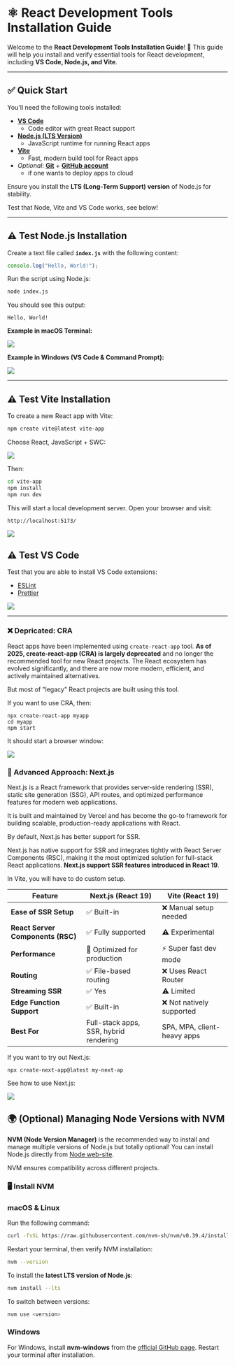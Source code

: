 # ⚛️ React Development Tools Installation Guide

Welcome to the **React Development Tools Installation Guide**! 🚀 This guide will help you install and verify essential tools for React development, including **VS Code, Node.js, and Vite**.

---

## ✅ Quick Start

You'll need the following tools installed:

- [**VS Code**](https://code.visualstudio.com)
  - Code editor with great React support
- [**Node.js (LTS Version)**](https://nodejs.org/en)
  - JavaScript runtime for running React apps
- [**Vite**](https://vitejs.dev/)
  - Fast, modern build tool for React apps
- _Optional_: [**Git**](https://git-scm.com/downloads) + [**GitHub account**](https://github.com)
  - if one wants to deploy apps to cloud

Ensure you install the **LTS (Long-Term Support) version** of Node.js for stability.

Test that Node, Vite and VS Code works, see below!

---

## ⚠️ Test Node.js Installation

Create a text file called **`index.js`** with the following content:

```javascript
console.log("Hello, World!");
```

Run the script using Node.js:

```bash
node index.js
```

You should see this output:

```
Hello, World!
```

**Example in macOS Terminal:**

![](images/node.gif)

**Example in Windows (VS Code & Command Prompt):**

![](images/node-windows.png)

---

## ⚠️ Test Vite Installation

To create a new React app with Vite:

```bash
npm create vite@latest vite-app
```

Choose React, JavaScript + SWC:

![](images/vite.gif)

Then:

```bash
cd vite-app
npm install
npm run dev
```

This will start a local development server. Open your browser and visit:

```
http://localhost:5173/
```

![](images/vite-running.png)

## ⚠️ Test VS Code

Test that you are able to install VS Code extensions:

- [ESLint](https://marketplace.visualstudio.com/items?itemName=dbaeumer.vscode-eslint)
- [Prettier](https://marketplace.visualstudio.com/items?itemName=esbenp.prettier-vscode)

![](images/vs-code-extensions.gif)

---

### ❌ Depricated: CRA

React apps have been implemented using `create-react-app` tool. **As of 2025, create-react-app (CRA) is largely deprecated** and no longer the recommended tool for new React projects. The React ecosystem has evolved significantly, and there are now more modern, efficient, and actively maintained alternatives.

But most of "legacy" React projects are built using this tool.

If you want to use CRA, then:

    npx create-react-app myapp
    cd myapp
    npm start

It should start a browser window:

![](images/cra.png)

### 🌟 Advanced Approach: Next.js

Next.js is a React framework that provides server-side rendering (SSR), static site generation (SSG), API routes, and optimized performance features for modern web applications.

It is built and maintained by Vercel and has become the go-to framework for building scalable, production-ready applications with React.

By default, Next.js has better support for SSR.

Next.js has native support for SSR and integrates tightly with React Server Components (RSC), making it the most optimized solution for full-stack React applications. **Next.js support SSR features introduced in React 19**.

In Vite, you will have to do custom setup.

| Feature                           | Next.js (React 19)                     | Vite (React 19)             |
| --------------------------------- | -------------------------------------- | --------------------------- |
| **Ease of SSR Setup**             | ✅ Built-in                            | ❌ Manual setup needed      |
| **React Server Components (RSC)** | ✅ Fully supported                     | ⚠️ Experimental             |
| **Performance**                   | 🚀 Optimized for production            | ⚡ Super fast dev mode      |
| **Routing**                       | ✅ File-based routing                  | ❌ Uses React Router        |
| **Streaming SSR**                 | ✅ Yes                                 | ⚠️ Limited                  |
| **Edge Function Support**         | ✅ Built-in                            | ❌ Not natively supported   |
| **Best For**                      | Full-stack apps, SSR, hybrid rendering | SPA, MPA, client-heavy apps |

If you want to try out Next.js:

    npx create-next-app@latest my-next-ap

See how to use Next.js:

![](images/nextjs-running.gif)

## 🌍 (Optional) Managing Node Versions with NVM

**NVM (Node Version Manager)** is the recommended way to install and manage multiple versions of Node.js but totally optional! You can install Node.js directly from [Node web-site](https://nodejs.org/en).

NVM ensures compatibility across different projects.

### 🖥️ Install NVM

### **macOS & Linux**

Run the following command:

```bash
curl -fsSL https://raw.githubusercontent.com/nvm-sh/nvm/v0.39.4/install.sh | bash
```

Restart your terminal, then verify NVM installation:

```bash
nvm --version
```

To install the **latest LTS version of Node.js**:

```bash
nvm install --lts
```

To switch between versions:

```bash
nvm use <version>
```

### **Windows**

For Windows, install **nvm-windows** from the [official GitHub page](https://github.com/coreybutler/nvm-windows/releases). Restart your terminal after installation.
